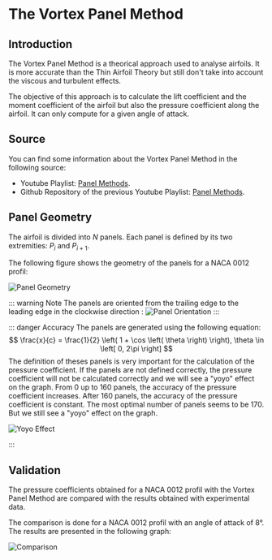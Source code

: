 # The Vortex Panel Method

## Introduction

The Vortex Panel Method is a theorical approach used to analyse airfoils. It is more accurate than the Thin Airfoil Theory but still don't take into account the viscous and turbulent effects.

The objective of this approach is to calculate the lift coefficient and the moment coefficient of the airfoil but also the pressure coefficient along the airfoil.
It can only compute for a given angle of attack.

## Source

You can find some information about the Vortex Panel Method in the following source: 

- Youtube Playlist: [Panel Methods](https://youtube.com/playlist?list=PLxT-itJ3HGuUDVMuWKBxyoY8Dm9O9qstP&si=NaV9lmTT6M3ymNyZ).
- Github Repository of the previous Youtube Playlist: [Panel Methods](https://github.com/jte0419/Panel_Methods).

## Panel Geometry

The airfoil is divided into $N$ panels. Each panel is defined by its two extremities: $P_i$ and $P_{i+1}$.

The following figure shows the geometry of the panels for a NACA 0012 profil:

![Panel Geometry](/airfoil/panels.png)

::: warning Note
The panels are oriented from the trailing edge to the leading edge in the clockwise direction : 
![Panel Orientation](/airfoil/1st_panels.png)
:::

::: danger Accuracy
The panels are generated using the following equation:
$$
\frac{x}{c} = \frac{1}{2} \left( 1 + \cos \left( \theta \right) \right), \theta \in \left[ 0, 2\pi \right]
$$
The definition of theses panels is very important for the calculation of the pressure coefficient. If the panels are not defined correctly, the pressure coefficient will not be calculated correctly and we will see a "yoyo" effect on the graph.
From 0 up to 160 panels, the accuracy of the pressure coefficient increases. After 160 panels, the accuracy of the pressure coefficient is constant.
The most optimal number of panels seems to be 170. But we still see a "yoyo" effect on the graph.

![Yoyo Effect](/airfoil/yoyo_effect.png)

:::

## Validation

The pressure coefficients obtained for a NACA 0012 profil with the Vortex Panel Method are compared with the results obtained with experimental data.

The comparison is done for a NACA 0012 profil with an angle of attack of 8°. The results are presented in the following graph:

![Comparison](/airfoil/comparison_cp.png)
